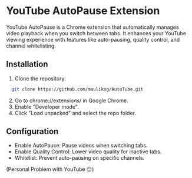 
# YouTube AutoPause Extension

YouTube AutoPause is a Chrome extension that automatically manages video playback when you switch between tabs. It enhances your YouTube viewing experience with features like auto-pausing, quality control, and channel whitelisting.




## Installation

1. Clone the repository:

```bash
  git clone https://github.com/maulikxg/AutoTube.git
```

2. Go to chrome://extensions/ in Google Chrome.
3. Enable "Developer mode".
4. Click "Load unpacked" and select the repo folder.
## Configuration

- Enable AutoPause: Pause videos when switching tabs.
- Enable Quality Control: Lower video quality for inactive tabs.
- Whitelist: Prevent auto-pausing on specific channels.

(Personal Problem with YouTube 😐)
